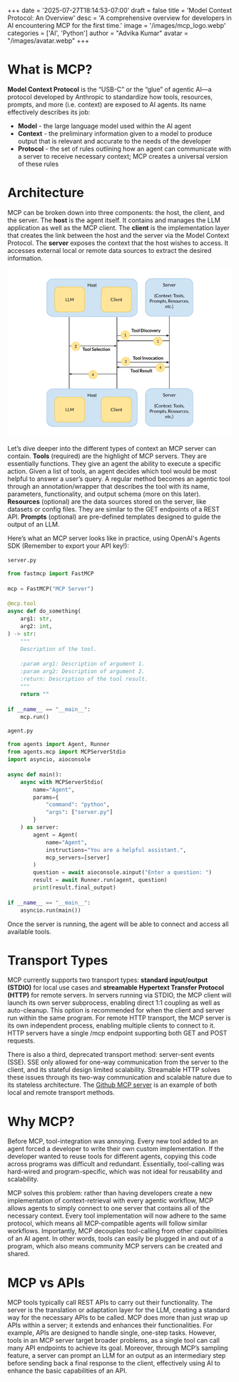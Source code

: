 +++
date = '2025-07-27T18:14:53-07:00'
draft = false
title = 'Model Context Protocol: An Overview'
desc = 'A comprehensive overview for developers in AI encountering MCP for the first time.'
image = '/images/mcp_logo.webp'
categories = ['AI', 'Python']
author = "Advika Kumar"
avatar = "/images/avatar.webp"
+++
#  What is MCP?

**Model Context Protocol** is the “USB-C” or the “glue” of agentic AI—a protocol developed by Anthropic to standardize how tools, resources, prompts, and more (i.e. context) are exposed to AI agents. Its name effectively describes its job:
- **Model** - the large language model used within the AI agent    
- **Context** - the preliminary information given to a model to produce output that is relevant and accurate to the needs of the developer    
- **Protocol** - the set of rules outlining how an agent can communicate with a server to receive necessary context; MCP creates a universal version of these rules     
    
#  Architecture

MCP can be broken down into three components: the host, the client, and the server. The **host** is the agent itself. It contains and manages the LLM application as well as the MCP client. The **client** is the implementation layer that creates the link between the host and the server via the Model Context Protocol. The **server** exposes the context that the host wishes to access. It accesses external local or remote data sources to extract the desired information.   


![MCP Flow](/images/mcp-flow.webp "MCP Flow")

Let’s dive deeper into the different types of context an MCP server can contain. **Tools** (required) are the highlight of MCP servers. They are essentially functions. They give an agent the ability to execute a specific action. Given a list of tools, an agent decides which tool would be most helpful to answer a user’s query. A regular method becomes an agentic tool through an annotation/wrapper that describes the tool with its name, parameters, functionality, and output schema (more on this later). **Resources** (optional) are the data sources stored on the server, like datasets or config files. They are similar to the GET endpoints of a REST API. **Prompts** (optional) are pre-defined templates designed to guide the output of an LLM. 

Here’s what an MCP server looks like in practice, using OpenAI's Agents SDK (Remember to export your API key!):

`server.py`
```python
from fastmcp import FastMCP

mcp = FastMCP("MCP Server")

@mcp.tool
async def do_something(
    arg1: str,
    arg2: int,
) -> str:
    """
    Description of the tool.
    
    :param arg1: Description of argument 1.
    :param arg2: Description of argument 2.
    :return: Description of the tool result.
    """
    return ""

if __name__ == "__main__":
    mcp.run()
```
`agent.py`
```python
from agents import Agent, Runner
from agents.mcp import MCPServerStdio
import asyncio, aioconsole

async def main():
    async with MCPServerStdio(
        name="Agent",
        params={
            "command": "python",
            "args": ["server.py"]
        }
    ) as server:
        agent = Agent(
            name="Agent",
            instructions="You are a helpful assistant.",
            mcp_servers=[server]
        )
        question = await aioconsole.ainput("Enter a question: ")
        result = await Runner.run(agent, question)
        print(result.final_output)

if __name__ == "__main__":
    asyncio.run(main())
```
Once the server is running, the agent will be able to connect and access all available tools.

#  Transport Types

MCP currently supports two transport types: **standard input/output (STDIO)** for local use cases and **streamable Hypertext Transfer Protocol (HTTP)** for remote servers. In servers running via STDIO, the MCP client will launch its own server subprocess, enabling direct 1:1 coupling as well as auto-cleanup. This option is recommended for when the client and server run within the same program. For remote HTTP transport, the MCP server is its own independent process, enabling multiple clients to connect to it. HTTP servers have a single /mcp endpoint supporting both GET and POST requests. 

There is also a third, deprecated transport method: server-sent events (SSE). SSE only allowed for one-way communication from the server to the client, and its stateful design limited scalability. Streamable HTTP solves these issues through its two-way communication and scalable nature due to its stateless architecture. The [Github MCP server](https://github.com/github/github-mcp-server) is an example of both local and remote transport methods.

#  Why MCP?

Before MCP, tool-integration was annoying. Every new tool added to an agent forced a developer to write their own custom implementation. If the developer wanted to reuse tools for different agents, copying this code across programs was difficult and redundant. Essentially, tool-calling was hard-wired and program-specific, which was not ideal for reusability and scalability. 

MCP solves this problem: rather than having developers create a new implementation of context-retrieval with every agentic workflow, MCP allows agents to simply connect to one server that contains all of the necessary context. Every tool implementation will now adhere to the same protocol, which means all MCP-compatible agents will follow similar workflows. Importantly, MCP decouples tool-calling from other capabilities of an AI agent. In other words, tools can easily be plugged in and out of a program, which also means community MCP servers can be created and shared.

# MCP vs APIs
MCP tools typically call REST APIs to carry out their functionality. The server is the translation or adaptation layer for the LLM, creating a standard way for the necessary APIs to be called. MCP does more than just wrap up APIs within a server; it extends and enhances their functionalities. For example, APIs are designed to handle single, one-step tasks. However, tools in an MCP server target broader problems, as a single tool can call many API endpoints to achieve its goal. Moreover, through MCP’s sampling feature, a server can prompt an LLM for an output as an intermediary step before sending back a final response to the client, effectively using AI to enhance the basic capabilities of an API. 
